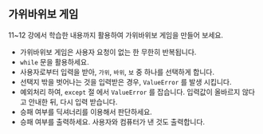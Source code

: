 ## 가위바위보 게임

11~12 강에서 학습한 내용까지 활용하여 가위바위보 게임을 만들어 보세요.

- 가위바위보 게임은 사용자 요청이 없는 한 무한히 반복됩니다.
 - `while` 문을 활용하세요.
- 사용자로부터 입력을 받아, `가위`, `바위`, `보` 중 하나를 선택하게 합니다.
- 선택지 밖을 벗어나는 것을 입력받은 경우, `ValueError` 를 발생 시킵니다.
 - 예외처리 하여, `except` 절 에서 `ValueError` 를 잡습니다. 입력값이 올바르지 않다고 안내한 뒤, 다시 입력 받습니다.
- 승패 여부를 딕셔너리를 이용해서 판단하세요.
- 승패 여부를 출력하세요. 사용자와 컴퓨터가 낸 것도 출력합니다.
